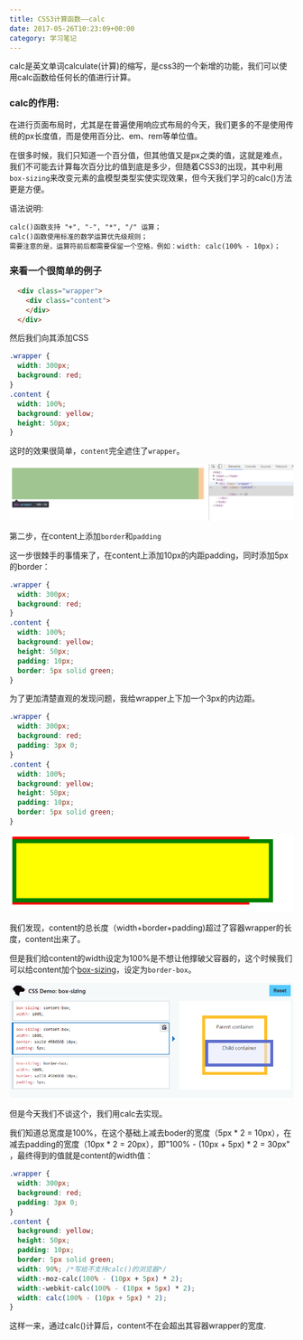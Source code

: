 ```yaml
---
title: CSS3计算函数——calc
date: 2017-05-26T10:23:09+00:00
category: 学习笔记
---
```


calc是英文单词calculate(计算)的缩写，是css3的一个新增的功能，我们可以使用calc函数给任何长的值进行计算。

### calc的作用:

在进行页面布局时，尤其是在普遍使用响应式布局的今天，我们更多的不是使用传统的px长度值，而是使用百分比、em、rem等单位值。

在很多时候，我们只知道一个百分值，但其他值又是px之类的值，这就是难点，我们不可能去计算每次百分比的值到底是多少，但随着CSS3的出现，其中利用`box-sizing`来改变元素的盒模型类型实使实现效果，但今天我们学习的calc()方法更是方便。

语法说明:

```
calc()函数支持 "+", "-", "*", "/" 运算；
calc()函数使用标准的数学运算优先级规则；
需要注意的是，运算符前后都需要保留一个空格，例如：width: calc(100% - 10px)；
```

### 来看一个很简单的例子

```html
  <div class="wrapper">
    <div class="content">
    </div>
  </div>
```

然后我们向其添加CSS
```css
.wrapper {
  width: 300px;
  background: red;
}
.content {
  width: 100%;
  background: yellow;
  height: 50px;
}
```

这时的效果很简单，`content`完全遮住了`wrapper`。

![](/pics/2018/01/2101.png)

第二步，在content上添加`border`和`padding`

这一步很棘手的事情来了，在content上添加10px的内距padding，同时添加5px的border：

```css
.wrapper {
  width: 300px;
  background: red;
}
.content {
  width: 100%;
  background: yellow;
  height: 50px;
  padding: 10px;
  border: 5px solid green;
}
```

为了更加清楚直观的发现问题，我给wrapper上下加一个3px的内边距。

```css
.wrapper {
  width: 300px;
  background: red;
  padding: 3px 0;  
}
.content {
  width: 100%;
  background: yellow;
  height: 50px;
  padding: 10px;
  border: 5px solid green;
}
```

![](/pics/2018/01/2102.png)

我们发现，content的总长度（width+border+padding)超过了容器wrapper的长度，content出来了。

但是我们给content的width设定为100%是不想让他撑破父容器的，这个时候我们可以给content加个[box-sizing](https://developer.mozilla.org/en-US/docs/Web/CSS/box-sizing)，设定为`border-box`。

![](/pics/2018/01/2103.gif)

但是今天我们不谈这个，我们用calc去实现。

我们知道总宽度是100%，在这个基础上减去boder的宽度（5px * 2 = 10px），在减去padding的宽度（10px * 2 = 20px），即"100% - (10px + 5px) * 2 = 30px" ，最终得到的值就是content的width值：

```css
.wrapper {
  width: 300px;
  background: red;
  padding: 3px 0;
}
.content {
  background: yellow;
  height: 50px;
  padding: 10px;
  border: 5px solid green;
  width: 90%; /*写给不支持calc()的浏览器*/
  width:-moz-calc(100% - (10px + 5px) * 2);
  width:-webkit-calc(100% - (10px + 5px) * 2);
  width: calc(100% - (10px + 5px) * 2);
}
```

这样一来，通过calc()计算后，content不在会超出其容器wrapper的宽度.
